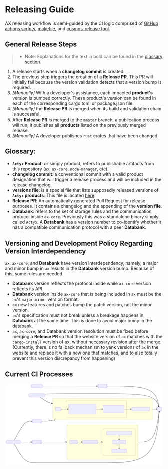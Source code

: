# Releasing Guide

AX releasing workflow is semi-guided by the CI logic comprised of [GitHub actions scripts](.github/workflows/), [makefile](./Makefile), and [cosmos-release tool](./rust/release/).

## General Release Steps

> - Note: Explanations for the text in bold can be found in the [glossary section](#glossary).

1. A release starts when a **changelog commit** is created.
1. The previous step triggers the creation of a **Release PR**. This PR will initially fail because the version validation detects that a version bump is required.
1. _[Manually]_ With a developer's assistance, each impacted **product's** version is bumped correctly. These product's version can be found in each of the corresponding cargo.toml or package.json file.
1. _[Manually]_ the **Release PR** is merged when its build and validation chain is successful.
1. After **Release PR** is merged to the `master` branch, a publication process will run; it publishes all **products** listed on the previously merged release.
1. _[Manually]_ A developer publishes `rust` crates that have been changed.

## Glossary:

- **`Actyx` Product**: or simply product, refers to publishable artifacts from this repository (`ax`, `ax-core`, `node-manager`, etc).
- **changelog commit**: a conventional commit with a valid product designation that will trigger a release process and will be included in the release changelog.
- **versions file**: is a special file that lists supposedly released versions of **`Actyx` products**. This file is located [here](./versions).
- **Release PR**: An automatically generated Pull Request for release purposes. It contains a changelog and the appending of the **version file**.
- **Databank**: refers to the set of storage rules and the communication protocol inside `ax-core`. Previously this was a standalone binary simply called `Actyx`. A **Databank** has a version number to co-identify whether it has a compatible communication protocol with a peer **Databank**.

## Versioning and Development Policy Regarding Version Interdependency

`ax`, `ax-core`, and **Databank** have version interdependency, namely, a major and minor bump in `ax` results in the **Databank** version bump. Because of this, some rules are needed.

- **Databank** version reflects the protocol inside while `ax-core` version reflects its API.
- **Databank** version inside `ax-core` that is being included in `ax` must be the `ax`'s `major.minor` version format.
- `ax` new features and patches bump the patch version, not the minor version.
- `ax`'s specification must not break unless a breakage happens in **Databank** at the same time. This is done to avoid major bump in the databank.
- `ax`, `ax-core`, and Databank version resolution must be fixed before merging a **Release PR** so that the website version of `ax` matches with the `cargo-install` version of ax, without necessary revision after the merge. (Currently, there is no fallback mechanism to yank versions of `ax` in the website and replace it with a new one that matches, and to also totally prevent this version discrepancy from happening)

## Current CI Processes

![](./dev-docs/assets/releasing/ci.svg)
